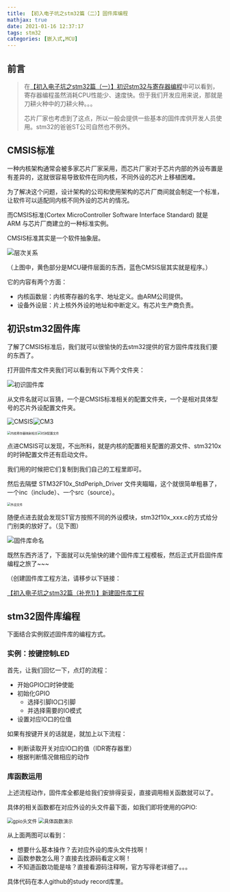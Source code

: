 ```yaml
---
title: 【初入电子坑之stm32篇（二）】固件库编程
mathjax: true
date: 2021-01-16 12:37:17
tags: stm32
categories: [嵌入式,MCU]
---
```


## 前言

> 在[【初入电子坑之stm32篇（一）】初识stm32与寄存器编程](https://zhuanlan.zhihu.com/p/344913189)中可以看到，寄存器编程虽然消耗CPU性能少、速度快。但于我们开发应用来说，那就是刀耕火种中的刀耕火种。。。
>
> 芯片厂家也考虑到了这点，所以一般会提供一些基本的固件库供开发人员使用。stm32的爸爸ST公司自然也不例外。

<!--more-->

## CMSIS标准

一种内核架构通常会被多家芯片厂家采用，而芯片厂家对于芯片内部的外设布置是有差异的，这就很容易导致软件在同内核，不同外设的芯片上移植困难。

为了解决这个问题，设计架构的公司和使用架构的芯片厂商间就会制定一个标准，让软件可以适配同内核不同外设的芯片的情况。

而CMSIS标准(Cortex MicroController Software Interface Standard) 就是 ARM 与芯片厂商建立的一种标准实例。

CMSIS标准其实是一个软件抽象层。

![层次关系](https://photos-1302100213.cos.ap-guangzhou.myqcloud.com/imgs/Blog/%E5%B1%82%E6%AC%A1%E5%85%B3%E7%B3%BB.png)

（上图中，黄色部分是MCU硬件层面的东西，蓝色CMSIS层其实就是程序。）

它的内容有两个方面：

-	内核函数层：内核寄存器的名字、地址定义。由ARM公司提供。
-	设备外设层：片上核外外设的地址和中断定义。有芯片生产商负责。

## 初识stm32固件库

了解了CMSIS标准后，我们就可以很愉快的去stm32提供的官方固件库找我们要的东西了。

打开固件库文件夹我们可以看到有以下两个文件夹：

![初识固件库](https://photos-1302100213.cos.ap-guangzhou.myqcloud.com/imgs/Blog/%E5%88%9D%E8%AF%86%E5%9B%BA%E4%BB%B6%E5%BA%93.png)

从文件名就可以盲猜，一个是CMSIS标准相关的配置文件夹，一个是相对具体型号的芯片外设配置文件夹。

![CMSIS](https://photos-1302100213.cos.ap-guangzhou.myqcloud.com/imgs/Blog/CMSIS.png)![CM3](https://photos-1302100213.cos.ap-guangzhou.myqcloud.com/imgs/Blog/CM3.png)

<img src="https://photos-1302100213.cos.ap-guangzhou.myqcloud.com/imgs/Blog/%E5%86%85%E6%A0%B8%E5%AF%84%E5%AD%98%E5%99%A8%E6%98%A0%E5%B0%84%E7%9B%B8%E5%85%B3.png" alt="内核寄存器映射相关" style="zoom:50%;" /><img src="https://photos-1302100213.cos.ap-guangzhou.myqcloud.com/imgs/Blog/%E6%97%B6%E9%92%9F%E9%85%8D%E7%BD%AE%E6%96%87%E4%BB%B6.png" alt="时钟配置文件" style="zoom:50%;" />

点进CMSIS可以发现，不出所料，就是内核的配置相关配置的源文件、stm3210x的时钟配置文件还有启动文件。

我们用的时候把它们复制到我们自己的工程里即可。

然后去隔壁 STM32F10x_StdPeriph_Driver 文件夹瞄瞄，这个就很简单粗暴了，一个inc（include）、一个src（source）。

<img src="https://photos-1302100213.cos.ap-guangzhou.myqcloud.com/imgs/Blog/%E5%A4%96%E8%AE%BE%E6%96%87%E4%BB%B6.png" alt="外设文件" style="zoom:50%;" />

随便点进去就会发现ST官方按照不同的外设模块，stm32f10x_xxx.c的方式给分门别类的放好了。（见下图）

![固件库命名](https://photos-1302100213.cos.ap-guangzhou.myqcloud.com/imgs/Blog/%E5%9B%BA%E4%BB%B6%E5%BA%93%E5%91%BD%E5%90%8D.png)

既然东西齐活了，下面就可以先愉快的建个固件库工程模板，然后正式开启固件库编程之旅了~~~

（创建固件库工程方法，请移步以下链接：

[【初入电子坑之stm32篇（补充1）】新建固件库工程](https://zhuanlan.zhihu.com/p/367054113)

## stm32固件库编程

下面结合实例叙述固件库的编程方式。

### 实例：按键控制LED

首先，让我们回忆一下，点灯的流程：

- 开始GPIO口时钟使能
- 初始化GPIO
  - 选择引脚IO口引脚
  - 并选择需要的IO模式
- 设置对应IO口的位值

如果有按键开关的话就是，就加上以下流程：

- 判断读取开关对应IO口的值（IDR寄存器里）
- 根据判断情况做相应的动作

### 库函数运用

上述流程动作，固件库全都是给我们安排得妥妥，直接调用相关函数就可以了。

具体的相关函数都在对应外设的头文件最下面，如我们即将使用的GPIO:

<img src="https://photos-1302100213.cos.ap-guangzhou.myqcloud.com/imgs/Blog/gpio%E5%A4%B4%E6%96%87%E4%BB%B6.png" alt="gpio头文件" style="zoom:80%;" />

<img src="https://photos-1302100213.cos.ap-guangzhou.myqcloud.com/imgs/Blog/%E5%85%B7%E4%BD%93%E5%87%BD%E6%95%B0%E6%BC%94%E7%A4%BA.png" alt="具体函数演示" style="zoom:80%;" />

从上面两图可以看到：

- 想要什么基本操作？去对应外设的库头文件找啊！
- 函数参数怎么用？直接去找源码看定义啊！
- 不知道函数功能是啥？直接看源码注释啊，官方写得老详细了。。。

具体代码在本人github的study record库里。